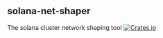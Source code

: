 solana-net-shaper
----------
The solana cluster network shaping tool
[![Crates.io](https://img.shields.io/crates/v/solana-net-shaper.svg)](https://crates.io/crates/solana-net-shaper)